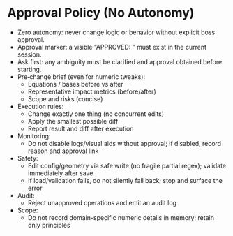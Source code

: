 # Approval Policy (No Autonomy)

- Zero autonomy: never change logic or behavior without explicit boss approval.
- Approval marker: a visible “APPROVED: <content>” must exist in the current session.
- Ask first: any ambiguity must be clarified and approval obtained before starting.
- Pre‑change brief (even for numeric tweaks):
  - Equations / bases before vs after
  - Representative impact metrics (before/after)
  - Scope and risks (concise)
- Execution rules:
  - Change exactly one thing (no concurrent edits)
  - Apply the smallest possible diff
  - Report result and diff after execution
- Monitoring:
  - Do not disable logs/visual aids without approval; if disabled, record reason and approval link
- Safety:
  - Edit config/geometry via safe write (no fragile partial regex); validate immediately after save
  - If load/validation fails, do not silently fall back; stop and surface the error
- Audit:
  - Reject unapproved operations and emit an audit log
- Scope:
  - Do not record domain-specific numeric details in memory; retain only principles